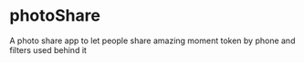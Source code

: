 # photoShare
A photo share app to let people share amazing moment token by phone and filters used behind it
